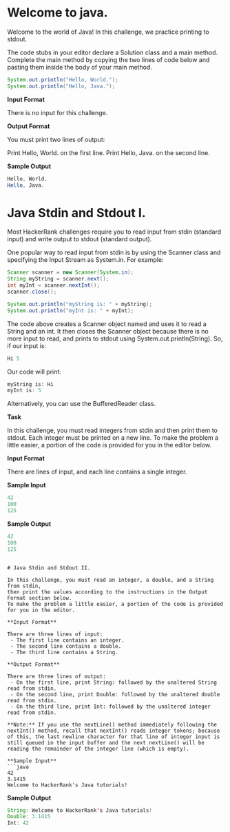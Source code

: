 # Welcome to java.

Welcome to the world of Java! In this challenge, we practice printing to stdout.

The code stubs in your editor declare a Solution class and a main method. Complete the main method by copying the two lines of code below and pasting them inside the body of your main method.

```java
System.out.println("Hello, World.");
System.out.println("Hello, Java.");
```

**Input Format**

There is no input for this challenge.

**Output Format**

You must print two lines of output:

Print Hello, World. on the first line.
Print Hello, Java. on the second line.

**Sample Output**

```java
Hello, World.
Hello, Java.
```

# Java Stdin and Stdout I.

Most HackerRank challenges require you to read input from stdin (standard input) and write output to stdout (standard output).

One popular way to read input from stdin is by using the Scanner class and specifying the Input Stream as System.in. For example:

```java
Scanner scanner = new Scanner(System.in);
String myString = scanner.next();
int myInt = scanner.nextInt();
scanner.close();

System.out.println("myString is: " + myString);
System.out.println("myInt is: " + myInt);
```

The code above creates a Scanner object named  and uses it to read a String and an int. It then closes the Scanner object because there is no more input to read, and prints to stdout using System.out.println(String). So, if our input is:

```java
Hi 5
```

Our code will print:

```java
myString is: Hi
myInt is: 5
```

Alternatively, you can use the BufferedReader class.

**Task**

In this challenge, you must read  integers from stdin and then print them to stdout. Each integer must be printed on a new line. To make the problem a little easier, a portion of the code is provided for you in the editor below.

**Input Format**

There are  lines of input, and each line contains a single integer.

**Sample Input**

```java
42
100
125
```

**Sample Output**

```java
42
100
125
```
```

# Java Stdin and Stdout II.

In this challenge, you must read an integer, a double, and a String from stdin,
then print the values according to the instructions in the Output Format section below.
To make the problem a little easier, a portion of the code is provided for you in the editor.

**Input Format**

There are three lines of input:
 - The first line contains an integer.
 - The second line contains a double.
 - The third line contains a String.

**Output Format**

There are three lines of output:
 - On the first line, print String: followed by the unaltered String read from stdin.
 - On the second line, print Double: followed by the unaltered double read from stdin.
 - On the third line, print Int: followed by the unaltered integer read from stdin.

**Note:** If you use the nextLine() method immediately following the nextInt() method, recall that nextInt() reads integer tokens; because of this, the last newline character for that line of integer input is still queued in the input buffer and the next nextLine() will be reading the remainder of the integer line (which is empty).

**Sample Input**
```java
42
3.1415
Welcome to HackerRank's Java tutorials!
```

**Sample Output**
```java
String: Welcome to HackerRank's Java tutorials!
Double: 3.1415
Int: 42
```